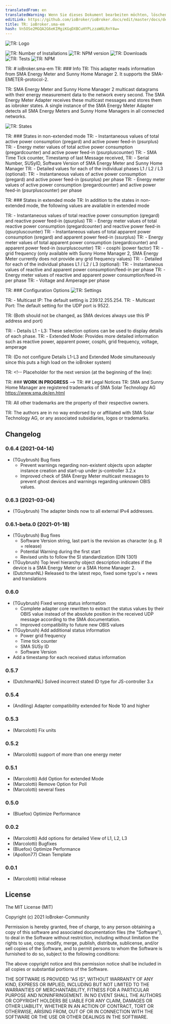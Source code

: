 ```yaml
---
translatedFrom: en
translatedWarning: Wenn Sie dieses Dokument bearbeiten möchten, löschen Sie bitte das Feld "translationsFrom". Andernfalls wird dieses Dokument automatisch erneut übersetzt
editLink: https://github.com/ioBroker/ioBroker.docs/edit/master/docs/de/adapterref/iobroker.sma-em/README.md
title: TR: ioBroker.sma-em
hash: Vn5OSe2MGQA2G6eKIMgiKGqDXBCuHYPLzzaW6LRnY4w=
---
```

![TR: Logo](../../../en/adapterref/iobroker.sma-em/admin/sma-em.png)

![TR: Number of Installations](http://iobroker.live/badges/sma-em-stable.svg)
![TR: NPM version](http://img.shields.io/npm/v/iobroker.sma-em.svg)
![TR: Downloads](https://img.shields.io/npm/dm/iobroker.sma-em.svg)
![TR: Tests](https://travis-ci.org/CTJaeger/ioBroker.sma-em.svg?branch=master)
![TR: NPM](https://nodei.co/npm/iobroker.sma-em.png?downloads=true)

TR: # ioBroker.sma-em
TR: ### Info
TR: This adapter reads information from SMA Energy Meter and Sunny Home Manager 2.
It supports the SMA-EMETER-protocol-2.

TR: SMA Energy Meter and Sunny Home Manager 2 multicast datagrams with their energy measurement data to the network every second.
The SMA Energy Meter Adapter receives these multicast messages and stores them as iobroker states.
A single instance of the SMA Energy Meter Adapter detects all SMA Energy Meters and Sunny Home Managers in all connected networks.

![TR: States](../../../en/adapterref/iobroker.sma-em/docs/en/img/overview.png)

TR: ### States in non-extended mode
TR: - Instantaneous values of total active power consumption (pregard) and active power feed-in (psurplus)
TR: - Energy meter values of total active power consumption (pregardcounter) and active power feed-in (psurpluscounter)
TR: - SMA Time Tick counter, Timestamp of last Message received,
TR: - Serial Number, SUSyID, Software Version of SMA Energy Meter and Sunny Home Manager
TR: - Detailed values for each of the individual phases L1 / L2 / L3 (optional):
TR:   - Instantaneous values of active power consumption (pregard) and active power feed-in (psurplus) per phase
TR:   - Energy meter values of active power consumption (pregardcounter) and active power feed-in (psurpluscounter) per phase

TR: ### States in extended mode
TR: In addition to the states in non-extended mode, the following values are available in extended mode

TR: - Instantaneous values of total reactive power consumption (qregard) and reactive power feed-in (qsurplus)
TR: - Energy meter values of total reactive power consumption (qregardcounter) and reactive power feed-in (qsurpluscounter)
TR: - Instantaneous values of total apparent power consumption (sregard) and apparent power feed-in (ssurplus)
TR: - Energy meter values of total apparent power consumption (sregardcounter) and apparent power feed-in (ssurpluscounter)
TR: - cosphi (power factor)
TR: - grid frequency (only available with Sunny Home Manager 2, SMA Energy Meter currently does not provide any grid frequency values)
TR: - Detailed for each of the individual phases L1 / L2 / L3 (optional):
TR:   - Instantaneous values of reactive and apparent power consumption/feed-in per phase
TR:   - Energy meter values of reactive and apparent power consumption/feed-in per phase
TR:   - Voltage and Amperage per phase

TR: ### Configuration Options
![TR: Settings](../../../en/adapterref/iobroker.sma-em/docs/en/img/adminpage.png)

TR: - Multicast IP: The default setting is 239.12.255.254.
TR: - Multicast Port: The default setting for the UDP port is 9522.

TR:   (Both should not be changed, as SMA devices always use this IP address and port)

TR: - Details L1 - L3: These selection options can be used to display details of each phase.
TR: - Extended Mode: Provides more detailed information such as reactive power, apparent power, cosphi, grid frequency, voltage, amperage

TR:   (Do not configure Details L1-L3 and Extended Mode simultaneously since this puts a high load on the ioBroker system)

TR: <!-- Placeholder for the next version (at the beginning of the line):

TR: ### __WORK IN PROGRESS__ -->
TR: ## Legal Notices
TR: SMA and Sunny Home Manager are registered trademarks of SMA Solar Technology AG <https://www.sma.de/en.html>

TR: All other trademarks are the property of their respective owners.

TR: The authors are in no way endorsed by or affiliated with SMA Solar Technology AG, or any associated subsidiaries, logos or trademarks.

## Changelog
### 0.6.4 (2021-04-14)
* (TGuybrush) Bug fixes
  * Prevent warnings regarding non-existent objects upon adapter instance creation and start-up under js-controller 3.2.x
  * Improved check of SMA Energy Meter multicast messages to prevent ghost devices and warnings regarding unknown OBIS values.

### 0.6.3 (2021-03-04)
* (TGuybrush) The adapter binds now to all external IPv4 addresses.

### 0.6.1-beta.0 (2021-01-18)
* (TGuybrush) Bug fixes
  * Software Version string, last part is the revision as character (e.g. R = release)
  * Potential Warning during the first start
  * Revised units to follow the SI standardization (DIN 1301)
* (TGuybrush) Top level hierarchy object description indicates if the device is a SMA Energy Meter or a SMA Home Manager 2.
* (DutchmanNL) Released to the latest repo, fixed some typo's + news and translations

### 0.6.0
* (TGuybrush) Fixed wrong status information 
  * Complete adapter core rewritten to extract the status values by their OBIS value instead of the absolute position in the received UDP message according to the SMA documentation.
  *  Improved compatibility to future new OBIS values
* (TGuybrush) Add additional status information
  * Power grid frequency
  * Time tick counter
  * SMA SUSy ID
  * Software Version
* Add a timestamp for each received status information

### 0.5.7
* (DutchmanNL) Solved incorrect stated ID type for JS-controller 3.x

### 0.5.4
* (Andiling) Adapter compatibility extended for Node 10 and higher

### 0.5.3
* (Marcolotti) Fix units 

### 0.5.2
* (Marcolotti) support of more than one energy meter 

### 0.5.1
* (Marcolotti) Add Option for extended Mode
* (Marcolotti) Remove Option for Poll
* (Marcolotti) several fixes

### 0.5.0
* (Bluefox) Optimize Performance

### 0.0.2
* (Marcolotti) Add options for detailed View of L1, L2, L3
* (Marcolotti) Bugfixes
* (Bluefox) Optimize Performance
* (Apollon77) Clean Template

### 0.0.1
* (Marcolotti) initial release

## License
The MIT License (MIT)

Copyright (c) 2021 IoBroker-Community

Permission is hereby granted, free of charge, to any person obtaining a copy
of this software and associated documentation files (the "Software"), to deal
in the Software without restriction, including without limitation the rights
to use, copy, modify, merge, publish, distribute, sublicense, and/or sell
copies of the Software, and to permit persons to whom the Software is
furnished to do so, subject to the following conditions:

The above copyright notice and this permission notice shall be included in
all copies or substantial portions of the Software.

THE SOFTWARE IS PROVIDED "AS IS", WITHOUT WARRANTY OF ANY KIND, EXPRESS OR
IMPLIED, INCLUDING BUT NOT LIMITED TO THE WARRANTIES OF MERCHANTABILITY,
FITNESS FOR A PARTICULAR PURPOSE AND NONINFRINGEMENT. IN NO EVENT SHALL THE
AUTHORS OR COPYRIGHT HOLDERS BE LIABLE FOR ANY CLAIM, DAMAGES OR OTHER
LIABILITY, WHETHER IN AN ACTION OF CONTRACT, TORT OR OTHERWISE, ARISING FROM,
OUT OF OR IN CONNECTION WITH THE SOFTWARE OR THE USE OR OTHER DEALINGS IN
THE SOFTWARE.